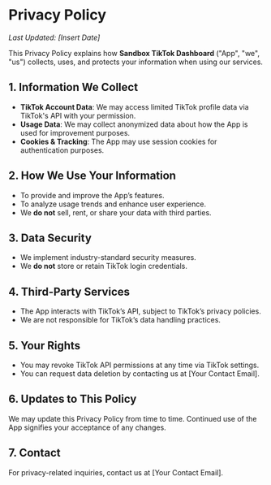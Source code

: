 # Privacy Policy

_Last Updated: [Insert Date]_

This Privacy Policy explains how **Sandbox TikTok Dashboard** ("App", "we", "us") collects, uses, and protects your information when using our services.

## 1. Information We Collect
- **TikTok Account Data**: We may access limited TikTok profile data via TikTok's API with your permission.
- **Usage Data**: We may collect anonymized data about how the App is used for improvement purposes.
- **Cookies & Tracking**: The App may use session cookies for authentication purposes.

## 2. How We Use Your Information
- To provide and improve the App’s features.
- To analyze usage trends and enhance user experience.
- We **do not** sell, rent, or share your data with third parties.

## 3. Data Security
- We implement industry-standard security measures.
- We **do not** store or retain TikTok login credentials.

## 4. Third-Party Services
- The App interacts with TikTok’s API, subject to TikTok’s privacy policies.
- We are not responsible for TikTok’s data handling practices.

## 5. Your Rights
- You may revoke TikTok API permissions at any time via TikTok settings.
- You can request data deletion by contacting us at [Your Contact Email].

## 6. Updates to This Policy
We may update this Privacy Policy from time to time. Continued use of the App signifies your acceptance of any changes.

## 7. Contact
For privacy-related inquiries, contact us at [Your Contact Email].
